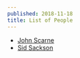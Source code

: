 ```yaml
---
published: 2018-11-18
title: List of People
---
```



* [John Scarne](/people/john-scarne.html)
* [Sid Sackson](/people/sid-sackson.html)
